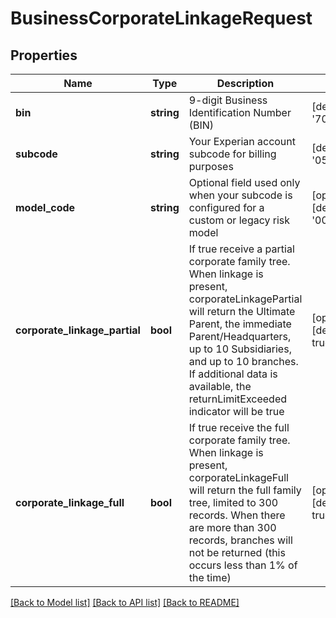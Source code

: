 # BusinessCorporateLinkageRequest

## Properties
Name | Type | Description | Notes
------------ | ------------- | ------------- | -------------
**bin** | **string** | 9-digit Business Identification Number (BIN) | [default to '700513485']
**subcode** | **string** | Your Experian account subcode for billing purposes | [default to '0586548']
**model_code** | **string** | Optional field used only when your subcode is configured for a custom or legacy risk model | [optional] [default to '000254']
**corporate_linkage_partial** | **bool** | If true receive a partial corporate family tree. When linkage is present, corporateLinkagePartial will return the Ultimate Parent, the immediate Parent/Headquarters, up to 10 Subsidiaries, and up to 10 branches. If additional data is available, the returnLimitExceeded indicator will be true | [optional] [default to true]
**corporate_linkage_full** | **bool** | If true receive the full corporate family tree. When linkage is present, corporateLinkageFull will return the full family tree, limited to 300 records. When there are more than 300 records, branches will not be returned (this occurs less than 1% of the time) | [optional] [default to true]

[[Back to Model list]](../README.md#documentation-for-models) [[Back to API list]](../README.md#documentation-for-api-endpoints) [[Back to README]](../README.md)


